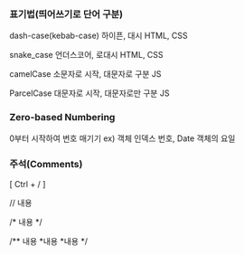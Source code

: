 ### 표기법(띄어쓰기로 단어 구분)
dash-case(kebab-case) 하이픈, 대시 HTML, CSS

snake_case 언더스코어, 로대시 HTML, CSS

camelCase 소문자로 시작, 대문자로 구분 JS

ParcelCase 대문자로 시작, 대문자로만 구분 JS


### Zero-based Numbering
0부터 시작하여 번호 매기기
ex) 객체 인덱스 번호, Date 객체의 요일


### 주석(Comments)
[ Ctrl + / ]

// 내용

/* 내용 */ 

/** 내용 
*내용
*내용
*/